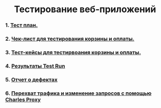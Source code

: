 <h1 align="center">Тестирование веб-приложений

### 1. [Тест план.](https://docs.google.com/spreadsheets/d/11ChZKJs05dv0OcD8vQL0WTkn6WpLLh5FrhNQ_4svUNY/edit#gid=0)

### 2. [Чек-лист для тестирования корзины и оплаты. ](https://docs.google.com/spreadsheets/d/1k9EBt9xaE0xYjjOvE2YZNJHAAUtabW_mUaEpxuJDw9M/edit#gid=1293047033)

### 3. [Тест-кейсы для тестирвоания корзины и оплаты. ](https://app.qase.io/project/G7?author=189&previewMode=side&suite=172)

### 4. [Результаты Test Run](https://github.com/Belekhova-Ekaterina/web/blob/main/Test%20run%2019.05.2024.pdf)

### 5. [Отчет о дефектах](https://github.com/Belekhova-Ekaterina/web/blob/main/%D0%9E%D1%82%D1%87%D0%B5%D1%82%D1%8B%20%D0%BE%20%D0%B4%D0%B5%D1%84%D0%B5%D0%BA%D1%82%D0%B0%D1%85.(web).xlsx)

### 6. [Перехват трафика и изменение запросов с помощью Charles Proxy](https://drive.google.com/drive/folders/10IKNWv60CHuKL8sU01vCkL8QMgtsd9x5)
